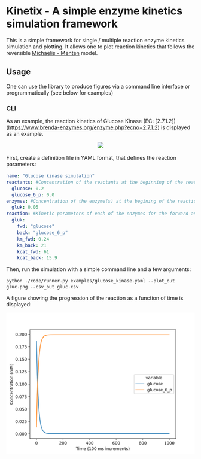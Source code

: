 # Kinetix - A simple enzyme kinetics simulation framework

This is a simple framework for single / multiple reaction enzyme kinetics simulation and plotting.
It allows one to plot reaction kinetics that follows the reversible [Michaelis - Menten](https://en.wikipedia.org/wiki/Michaelis%E2%80%93Menten_kinetics) model.

## Usage
One can use the library to produce figures via a command line interface or programmatically (see below for examples)

### CLI
As an example, the reaction kinetics of Glucose Kinase (EC: [2.7.1.2])(https://www.brenda-enzymes.org/enzyme.php?ecno=2.7.1.2) is displayed as an example.
<p align="center">
  <img src="https://upload.wikimedia.org/wikipedia/commons/8/8d/Glucokinase.png" />
</p>
First, create a definition file in YAML format, that defines the reaction parameters:

```yaml
name: "Glucose kinase simulation"
reactants: #Concentration of the reactants at the beginning of the reaction (mM)
  glucose: 0.2
  glucose_6_p: 0.0
enzymes: #Concentration of the enzyme(s) at the begining of the reaction (mM)
  gluk: 0.05 
reaction: #Kinetic parameters of each of the enzymes for the forward and backward steps of the (reversible) reaction. Note that non-reversible reactions can simple be modeled with high Km for on of the directions.
  gluk: 
    fwd: "glucose"
    back: "glucose_6_p"
    km_fwd: 0.24
    km_back: 21
    kcat_fwd: 61
    kcat_back: 15.9
```

Then, run the simulation with a simple command line and a few arguments:
```
python ./code/runner.py examples/glucose_kinase.yaml --plot_out gluc.png --csv_out gluc.csv
```
A figure showing the progression of the reaction as a function of time is displayed:
<p align="center">
  <img src="examples/figures/gluc.svg" />
</p>
